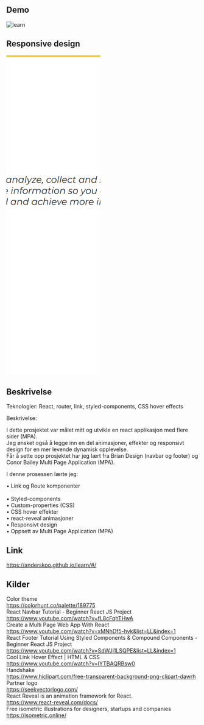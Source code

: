 ## Demo

![learn](demo.gif)

## Responsive design

![learn](responsive.gif)

## Beskrivelse<br>


Teknologier: React, router, link, styled-components, CSS hover effects<br>

Beskrivelse:<br>

I dette prosjektet var målet mitt og utvikle en react applikasjon med flere sider (MPA).<br>
Jeg ønsket også å legge inn en del animasjoner, effekter og responsivt design for en mer levende dynamisk opplevelse.<br> 
Får å sette opp prosjektet har jeg lært fra Brian Design (navbar og footer) og Conor Bailey Multi Page Application  (MPA).

I denne prosessen lærte jeg: 

•	Link og Route komponenter<br> 	
•	Styled-components<br>
•	Custom-properties (CSS)<br>
•	CSS hover effekter<br>
•	react-reveal animasjoner<br>
•	Responsivt design<br>
•	Oppsett av Multi Page Application (MPA)<br>

## Link

https://anderskoo.github.io/learn/#/

## Kilder<br>

Color theme<br>
https://colorhunt.co/palette/189775<br>
React Navbar Tutorial - Beginner React JS Project<br>
https://www.youtube.com/watch?v=fL8cFqhTHwA<br>
Create a Multi Page Web App With React<br>
https://www.youtube.com/watch?v=xMNhDf5-hvk&list=LL&index=1<br>
React Footer Tutorial Using Styled Components & Compound Components - Beginner React JS Project<br>
https://www.youtube.com/watch?v=SdWJj1LSQPE&list=LL&index=1<br>
Cool Link Hover Effect | HTML & CSS<br>
https://www.youtube.com/watch?v=IYTBAQRBsw0<br>
Handshake<br>
https://www.hiclipart.com/free-transparent-background-png-clipart-dawrh<br>
Partner logo<br>
https://seekvectorlogo.com/<br>
React Reveal is an animation framework for React.<br>
https://www.react-reveal.com/docs/<br>
Free isometric illustrations for designers,
startups and companies<br>
https://isometric.online/<br>
